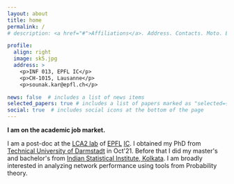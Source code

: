 ```yaml
---
layout: about
title: home
permalink: /
# description: <a href="#">Affiliations</a>. Address. Contacts. Moto. Etc.

profile:
  align: right
  image: sk5.jpg
  address: >
    <p>INF 013, EPFL IC</p>
    <p>CH-1015, Lausanne</p>
    <p>sounak.kar@epfl.ch</p>

news: false  # includes a list of news items
selected_papers: true # includes a list of papers marked as "selected={true}"
social: true  # includes social icons at the bottom of the page
---
```

<b>I am on the academic job market.</b>

I am a post-doc at the [LCA2 lab](https://www.epfl.ch/labs/lca2/) of [EPFL](https://www.epfl.ch/) [IC](https://www.epfl.ch/schools/ic/). I obtained my PhD from [Technical University of Darmstadt](https://www.kom.tu-darmstadt.de/kom-multimedia-communications-lab/) in Oct'21. Before that I did my master's and bachelor's from [Indian Statistical Institute, Kolkata](https://www.isical.ac.in). I am broadly interested in analyzing network performance using tools from Probability theory.

<!-- Put your address / P.O. box / other info right below your picture. You can also disable any these elements by editing `profile` property of the YAML header of your `_pages/about.md`. Edit `_bibliography/papers.bib` and Jekyll will render your [publications page](/al-folio/publications/) automatically.

Link to your social media connections, too. This theme is set up to use [Font Awesome icons](http://fortawesome.github.io/Font-Awesome/) and [Academicons](https://jpswalsh.github.io/academicons/), like the ones below. Add your Facebook, Twitter, LinkedIn, Google Scholar, or just disable all of them. -->
